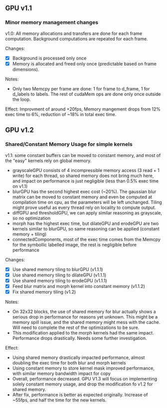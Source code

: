 ## GPU v1.1
### Minor memory management changes
v1.0: All memory allocations and transfers are done for each frame computation. Background computations are repeated for each frame.

Changes:
- [x] Background is processed only once
- [x] Memory is allocated and freed only once (predictable based on frame dimensions).

Notes:
- Only two Memcpy per frame are done: 1 for frame to d_frame, 1 for d_labels to labels. The rest of cudaMem ops are done only once outside the loop.

Effect:
Improvment of around +20fps, Memory mangement drops from 12% exec time to 6%, reduction of ~18% in total exec time.

## GPU v1.2
### Shared/Constant Memory Usage for simple kernels
v1.1: some constant buffers can be moved to constant memory, and most of the "easy" kernels rely on global memory.
- grayscaleGPU consists of 4 incompressible memory access (3 read + 1 write) for each thread, so shared memory does not bring much here, and impact on performance is just negligible (less than 0.5% exec time on v1.1)
- blurGPU has the second highest exec cost (~20%). The gaussian blur matrix can be moved to constant memory and even be computed at compilation time on cpu, as the parameters will be left unchanged. Tiling might prove useful as every thread rely on locality to compute output.
- diffGPU and thresholdGPU, we can apply similar reasoning as grayscale, so no optimization
- morph has the highest exec time, but dilateGPU and erodeGPU are two kernels similar to blurGPU, so same reasoning can be applied (constant memory + tiling)
- connectedComponents, most of the exec time comes from the Memcpy for the symbollic labelled image, the rest is negligible before performance

Changes:
- [x] Use shared memory tiling to blurGPU (v1.1.1)
- [x] Use shared memory tiling to dilateGPU (v1.1.1)
- [x] Use shared memory tiling to erodeGPU (v1.1.1)
- [x] Feed blur matrix and morph kernel into constant memory (v1.1.2)
- [x] Fix shared memory tiling (v1.2)
<!-- - [ ] Compute host matrix and kernel at compile time with constexpr (v1.1.3) -->

Notes:
- On 32x32 blocks, the use of shared memory for blur actually shows a serious drop in performance for reasons yet unknown. This might be a memory spill issue, and the shared memory might mess with the cache. Will need to complete the rest of the optimizations to be sure.
- This modification applied to the morph kernels had the same impact. Performance drops drastically. Needs some further investigation.

Effect:
- Using shared memory drastically impacted performance, almost doubling the exec time for both blur and morph kernels
- Using constant memory to store kernel mask improved performance, with similar memory bandwidth impact for copy
- Overall, performance decreased. GPU V1.3 will focus on implementing solely constant memory usage, and drop the modification fo v1.2 for shared memory.
- After fix, performance is better as expected originally. Increase of ~55fps, and half the time for the new kernels.